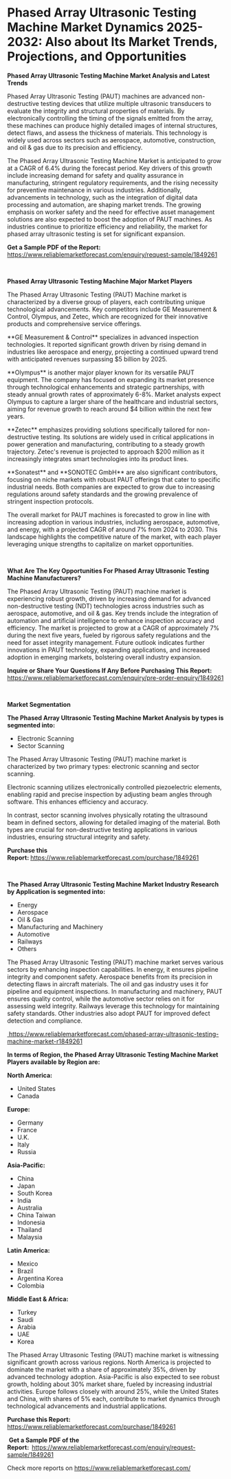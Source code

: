 <p><h1>Phased Array Ultrasonic Testing Machine Market Dynamics 2025-2032: Also about Its Market Trends, Projections, and Opportunities</h1></p><p><strong>Phased Array Ultrasonic Testing Machine Market Analysis and Latest Trends</strong></p>
<p><p>Phased Array Ultrasonic Testing (PAUT) machines are advanced non-destructive testing devices that utilize multiple ultrasonic transducers to evaluate the integrity and structural properties of materials. By electronically controlling the timing of the signals emitted from the array, these machines can produce highly detailed images of internal structures, detect flaws, and assess the thickness of materials. This technology is widely used across sectors such as aerospace, automotive, construction, and oil & gas due to its precision and efficiency.</p><p>The Phased Array Ultrasonic Testing Machine Market is anticipated to grow at a CAGR of 6.4% during the forecast period. Key drivers of this growth include increasing demand for safety and quality assurance in manufacturing, stringent regulatory requirements, and the rising necessity for preventive maintenance in various industries. Additionally, advancements in technology, such as the integration of digital data processing and automation, are shaping market trends. The growing emphasis on worker safety and the need for effective asset management solutions are also expected to boost the adoption of PAUT machines. As industries continue to prioritize efficiency and reliability, the market for phased array ultrasonic testing is set for significant expansion.</p></p>
<p><strong>Get a Sample PDF of the Report:&nbsp;</strong> <a href="https://www.reliablemarketforecast.com/enquiry/request-sample/1849261?utm_campaign=2145&utm_medium=2&utm_source=Github&utm_content=ia&utm_term=22022025&utm_id=phased-array-ultrasonic-testing-machine">https://www.reliablemarketforecast.com/enquiry/request-sample/1849261</a></p>
<p>&nbsp;</p>
<p><strong>Phased Array Ultrasonic Testing Machine Major Market Players</strong></p>
<p><p>The Phased Array Ultrasonic Testing (PAUT) Machine market is characterized by a diverse group of players, each contributing unique technological advancements. Key competitors include GE Measurement & Control, Olympus, and Zetec, which are recognized for their innovative products and comprehensive service offerings. </p><p>**GE Measurement & Control** specializes in advanced inspection technologies. It reported significant growth driven by rising demand in industries like aerospace and energy, projecting a continued upward trend with anticipated revenues surpassing $5 billion by 2025. </p><p>**Olympus** is another major player known for its versatile PAUT equipment. The company has focused on expanding its market presence through technological enhancements and strategic partnerships, with steady annual growth rates of approximately 6-8%. Market analysts expect Olympus to capture a larger share of the healthcare and industrial sectors, aiming for revenue growth to reach around $4 billion within the next few years.</p><p>**Zetec** emphasizes providing solutions specifically tailored for non-destructive testing. Its solutions are widely used in critical applications in power generation and manufacturing, contributing to a steady growth trajectory. Zetec's revenue is projected to approach $200 million as it increasingly integrates smart technologies into its product lines.</p><p>**Sonatest** and **SONOTEC GmbH** are also significant contributors, focusing on niche markets with robust PAUT offerings that cater to specific industrial needs. Both companies are expected to grow due to increasing regulations around safety standards and the growing prevalence of stringent inspection protocols.</p><p>The overall market for PAUT machines is forecasted to grow in line with increasing adoption in various industries, including aerospace, automotive, and energy, with a projected CAGR of around 7% from 2024 to 2030. This landscape highlights the competitive nature of the market, with each player leveraging unique strengths to capitalize on market opportunities.</p></p>
<p>&nbsp;</p>
<p><strong>What Are The Key Opportunities For Phased Array Ultrasonic Testing Machine Manufacturers?</strong></p>
<p><p>The Phased Array Ultrasonic Testing (PAUT) machine market is experiencing robust growth, driven by increasing demand for advanced non-destructive testing (NDT) technologies across industries such as aerospace, automotive, and oil & gas. Key trends include the integration of automation and artificial intelligence to enhance inspection accuracy and efficiency. The market is projected to grow at a CAGR of approximately 7% during the next five years, fueled by rigorous safety regulations and the need for asset integrity management. Future outlook indicates further innovations in PAUT technology, expanding applications, and increased adoption in emerging markets, bolstering overall industry expansion.</p></p>
<p><strong>Inquire or Share Your Questions If Any Before Purchasing This Report:</strong> <a href="https://www.reliablemarketforecast.com/enquiry/pre-order-enquiry/1849261?utm_campaign=2145&utm_medium=2&utm_source=Github&utm_content=ia&utm_term=22022025&utm_id=phased-array-ultrasonic-testing-machine">https://www.reliablemarketforecast.com/enquiry/pre-order-enquiry/1849261</a></p>
<p>&nbsp;</p>
<p><strong>Market Segmentation</strong></p>
<p><strong>The Phased Array Ultrasonic Testing Machine Market Analysis by types is segmented into:</strong></p>
<p><ul><li>Electronic Scanning</li><li>Sector Scanning</li></ul></p>
<p><p>The Phased Array Ultrasonic Testing (PAUT) machine market is characterized by two primary types: electronic scanning and sector scanning. </p><p>Electronic scanning utilizes electronically controlled piezoelectric elements, enabling rapid and precise inspection by adjusting beam angles through software. This enhances efficiency and accuracy. </p><p>In contrast, sector scanning involves physically rotating the ultrasound beam in defined sectors, allowing for detailed imaging of the material. Both types are crucial for non-destructive testing applications in various industries, ensuring structural integrity and safety.</p></p>
<p><strong>Purchase this Report:&nbsp;</strong><a href="https://www.reliablemarketforecast.com/purchase/1849261?utm_campaign=2145&utm_medium=2&utm_source=Github&utm_content=ia&utm_term=22022025&utm_id=phased-array-ultrasonic-testing-machine">https://www.reliablemarketforecast.com/purchase/1849261</a></p>
<p>&nbsp;</p>
<p><strong>The Phased Array Ultrasonic Testing Machine Market Industry Research by Application is segmented into:</strong></p>
<p><ul><li>Energy</li><li>Aerospace</li><li>Oil & Gas</li><li>Manufacturing and Machinery</li><li>Automotive</li><li>Railways</li><li>Others</li></ul></p>
<p><p>The Phased Array Ultrasonic Testing (PAUT) machine market serves various sectors by enhancing inspection capabilities. In energy, it ensures pipeline integrity and component safety. Aerospace benefits from its precision in detecting flaws in aircraft materials. The oil and gas industry uses it for pipeline and equipment inspections. In manufacturing and machinery, PAUT ensures quality control, while the automotive sector relies on it for assessing weld integrity. Railways leverage this technology for maintaining safety standards. Other industries also adopt PAUT for improved defect detection and compliance.</p></p>
<p><a href="https://www.reliablemarketforecast.com/phased-array-ultrasonic-testing-machine-market-r1849261?utm_campaign=2145&utm_medium=2&utm_source=Github&utm_content=ia&utm_term=22022025&utm_id=phased-array-ultrasonic-testing-machine">&nbsp;https://www.reliablemarketforecast.com/phased-array-ultrasonic-testing-machine-market-r1849261</a></p>
<p><strong>In terms of Region, the Phased Array Ultrasonic Testing Machine Market Players available by Region are:</strong></p>
<p>
    <p> <strong> North America: </strong>
        <ul>
            <li>United States</li>
            <li>Canada</li>
        </ul>
        </p> 
    <p> <strong> Europe: </strong>
        <ul>
            <li>Germany</li>
            <li>France</li>
            <li>U.K.</li>
            <li>Italy</li>
            <li>Russia</li>
        </ul>
        </p> 
    <p> <strong> Asia-Pacific: </strong>
        <ul>
            <li>China</li>
            <li>Japan</li>
            <li>South Korea</li>
            <li>India</li>
            <li>Australia</li>
            <li>China Taiwan</li>
            <li>Indonesia</li>
            <li>Thailand</li>
            <li>Malaysia</li>
        </ul>
        </p> 
    <p> <strong> Latin America: </strong>
        <ul>
            <li>Mexico</li>
            <li>Brazil</li>
            <li>Argentina Korea</li>
            <li>Colombia</li>
        </ul>
        </p> 
    <p> <strong> Middle East & Africa: </strong>
        <ul>
            <li>Turkey</li>
            <li>Saudi</li>
            <li>Arabia</li>
            <li>UAE</li>
            <li>Korea</li>
        </ul>
    </p>
    </p>
<p><p>The Phased Array Ultrasonic Testing (PAUT) machine market is witnessing significant growth across various regions. North America is projected to dominate the market with a share of approximately 35%, driven by advanced technology adoption. Asia-Pacific is also expected to see robust growth, holding about 30% market share, fueled by increasing industrial activities. Europe follows closely with around 25%, while the United States and China, with shares of 5% each, contribute to market dynamics through technological advancements and industrial applications.</p></p>
<p><strong>Purchase this Report: </strong><a href="https://www.reliablemarketforecast.com/purchase/1849261?utm_campaign=2145&utm_medium=2&utm_source=Github&utm_content=ia&utm_term=22022025&utm_id=phased-array-ultrasonic-testing-machine">https://www.reliablemarketforecast.com/purchase/1849261</a></p>
<p>&nbsp;<strong>Get a Sample PDF of the Report:&nbsp;&nbsp;</strong><a href="https://www.reliablemarketforecast.com/enquiry/request-sample/1849261?utm_campaign=2145&utm_medium=2&utm_source=Github&utm_content=ia&utm_term=22022025&utm_id=phased-array-ultrasonic-testing-machine">https://www.reliablemarketforecast.com/enquiry/request-sample/1849261</a></p>
<p><strong></strong></p>
<p>Check more reports on <a href="https://www.reliablemarketforecast.com/?utm_campaign=2145&utm_medium=2&utm_source=Github&utm_content=ia&utm_term=22022025&utm_id=phased-array-ultrasonic-testing-machine">https://www.reliablemarketforecast.com/</a></p>